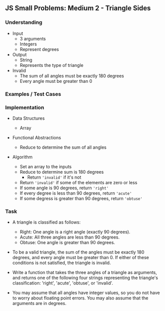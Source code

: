## JS Small Problems: Medium 2 - Triangle Sides

### Understanding
- Input
  + 3 arguments
  + Integers
  + Represent degrees
- Output
  + String
  + Represents the type of triangle
- Invalid
  + The sum of all angles must be exactly 180 degrees
  + Every angle must be greater than 0

### Examples / Test Cases

### Implementation
- Data Structures
  + Array

- Functional Abstractions
  + Reduce to determine the sum of all angles

- Algorithm
  + Set an array to the inputs
  + Reduce to determine sum is 180 degrees
    * Return `'invalid'` if it's not
  + Return `'invalid'` if some of the elements are zero or less
  + If some angle is 90 degrees, return `'right'`
  + If every degree is less than 90 degrees, return `'acute'`
  + If some degress is greater than 90 degrees, return `'obtuse'`

### Task
- A triangle is classified as follows:

  + Right: One angle is a right angle (exactly 90 degrees).
  + Acute: All three angles are less than 90 degrees.
  + Obtuse: One angle is greater than 90 degrees.
- To be a valid triangle, the sum of the angles must be exactly 180 degrees, and every angle must be greater than 0. If either of these conditions is not satisfied, the triangle is invalid.

- Write a function that takes the three angles of a triangle as arguments, and returns one of the following four strings representing the triangle's classification: 'right', 'acute', 'obtuse', or 'invalid'.

- You may assume that all angles have integer values, so you do not have to worry about floating point errors. You may also assume that the arguments are in degrees.